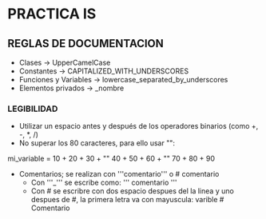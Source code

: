 # PRACTICA IS
## REGLAS DE DOCUMENTACION
- Clases -> UpperCamelCase
- Constantes -> CAPITALIZED_WITH_UNDERSCORES
- Funciones y Variables -> lowercase_separated_by_underscores
- Elementos privados -> _nombre
### LEGIBILIDAD
- Utilizar un espacio antes y después de los operadores binarios (como +, -, *, /)
- No superar los 80 caracteres, para ello usar "\":

mi_variable = 10 + 20 + 30 + "\"
              40 + 50 + 60 + "\"
              70 + 80 + 90

- Comentarios; se realizan con '''comentario''' o # comentario
  - Con '''_''' se escribe como:
    '''
    comentario
    '''
  - Con # se escribre con dos espacio despues del la linea y uno despues de #, la primera letra va con mayuscula:
    varible  # Comentario  
